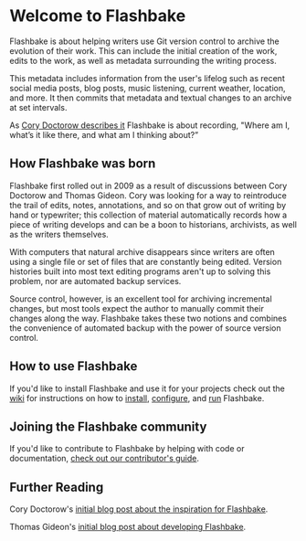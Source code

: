 # Welcome to Flashbake

Flashbake is about helping writers use Git version control to archive the evolution of their work. 
This can include the initial creation of the work, edits to the work, as well as metadata surrounding the writing process. 

This metadata includes information from the user's lifelog such as recent social media posts, blog posts, music listening, current weather, location, and more.
It then commits that metadata and textual changes to an archive at set intervals.

As [Cory Doctorow describes it](https://craphound.com/news/2009/02/13/flashbake-free-version-control-for-writers-using-git/) Flashbake is about recording, "Where am I, what’s it like there, and what am I thinking about?”

## How Flashbake was born

Flashbake first rolled out in 2009 as a result of discussions between Cory Doctorow and Thomas Gideon. Cory was looking for a way to reintroduce the trail of edits, 
notes, annotations, and so on that grow out of writing by hand or typewriter; this collection of material automatically records how a piece of writing develops and can be a boon to historians, archivists, as well as the writers themselves. 

With computers that natural archive disappears since writers are often using a single file or set of files that are constantly being edited. Version histories built into most text editing programs 
aren't up to solving this problem, nor are automated backup services. 

Source control, however, is an excellent tool for archiving incremental changes, but most tools expect the author to 
manually commit their changes along the way.  Flashbake takes these two notions and combines the convenience of automated backup with the power of source version control. 

## How to use Flashbake

If you'd like to install Flashbake and use it for your projects check out the [wiki](https://github.com/cmdln/flashbake/wiki) for instructions on how to [install](https://github.com/cmdln/flashbake/wiki/Installation), [configure](https://github.com/cmdln/flashbake/wiki/Configuration), and [run](https://github.com/cmdln/flashbake/wiki/Running) Flashbake.

## Joining the Flashbake community

If you'd like to contribute to Flashbake by helping with code or documentation, [check out our contributor's guide](https://github.com/cmdln/flashbake/wiki/Contributor's-Guide). 

## Further Reading

Cory Doctorow's [initial blog post about the inspiration for Flashbake](https://craphound.com/news/2009/02/13/flashbake-free-version-control-for-writers-using-git/).

Thomas Gideon's [initial blog post about developing Flashbake](https://web.archive.org/web/20120202215523/http://bitbucketlabs.net/flashbake).
